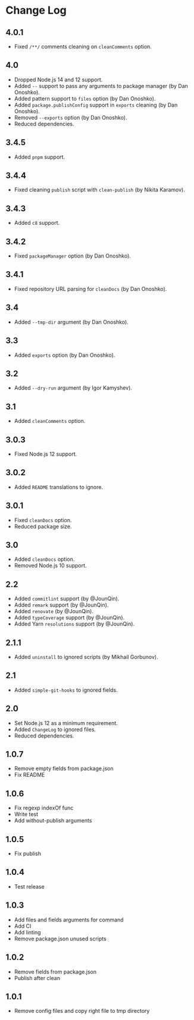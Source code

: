 # Change Log

## 4.0.1
* Fixed `/**/` comments cleaning on `cleanComments` option.

## 4.0
* Dropped Node.js 14 and 12 support.
* Added `--` support to pass any arguments to package manager (by Dan Onoshko).
* Added pattern support to `files` option (by Dan Onoshko).
* Added `package.publishConfig` support in `exports` cleaning (by Dan Onoshko).
* Removed `--exports` option (by Dan Onoshko).
* Reduced dependencies.

## 3.4.5
* Added `pnpm` support.

## 3.4.4
* Fixed cleaning `publish` script with `clean-publish` (by Nikita Karamov).

## 3.4.3
* Added `c8` support.

## 3.4.2
* Fixed `packageManager` option (by Dan Onoshko).

## 3.4.1
* Fixed repository URL parsing for `cleanDocs` (by Dan Onoshko).

## 3.4
* Added `--tmp-dir` argument (by Dan Onoshko).

## 3.3
* Added `exports` option (by Dan Onoshko).

## 3.2
* Added `--dry-run` argument (by Igor Kamyshev).

## 3.1
* Added `cleanComments` option.

## 3.0.3
* Fixed Node.js 12 support.

## 3.0.2
* Added `README` translations to ignore.

## 3.0.1
* Fixed `cleanDocs` option.
* Reduced package size.

## 3.0
* Added `cleanDocs` option.
* Removed Node.js 10 support.

## 2.2
* Added `commitlint` support (by @JounQin).
* Added `remark` support (by @JounQin).
* Added `renovate` (by @JounQin).
* Added `typeCoverage` support (by @JounQin).
* Added Yarn `resolutions` support (by @JounQin).

## 2.1.1
* Added `uninstall` to ignored scripts (by Mikhail Gorbunov).

## 2.1
* Added `simple-git-hooks` to ignored fields.

## 2.0
* Set Node.js 12 as a minimum requirement.
* Added `ChangeLog` to ignored files.
* Reduced dependencies.

## 1.0.7
* Remove empty fields from package.json
* Fix README

## 1.0.6
* Fix regexp indexOf func
* Write test
* Add without-publish arguments

## 1.0.5
* Fix publish

## 1.0.4
* Test release

## 1.0.3
* Add files and fields arguments for command
* Add CI
* Add linting
* Remove package.json unused scripts

## 1.0.2
* Remove fields from package.json
* Publish after clean

## 1.0.1
* Remove config files and copy right file to tmp directory
